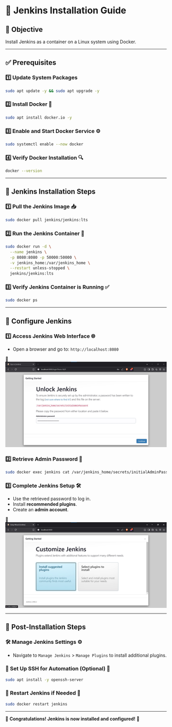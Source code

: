 # 🚀 Jenkins Installation Guide

## 🎯 Objective
Install Jenkins as a container on a Linux system using Docker.

---

## ✅ Prerequisites

### 1️⃣ Update System Packages
```bash
sudo apt update -y && sudo apt upgrade -y
```

### 2️⃣ Install Docker 🐳
```bash
sudo apt install docker.io -y
```

### 3️⃣ Enable and Start Docker Service ⚙️
```bash
sudo systemctl enable --now docker
```

### 4️⃣ Verify Docker Installation 🔍
```bash
docker --version
```

---

## 🔧 Jenkins Installation Steps

### 1️⃣ Pull the Jenkins Image 📥
```bash
sudo docker pull jenkins/jenkins:lts
```

### 2️⃣ Run the Jenkins Container 🏃
```bash
sudo docker run -d \
  --name jenkins \
  -p 8080:8080 -p 50000:50000 \
  -v jenkins_home:/var/jenkins_home \
  --restart unless-stopped \
  jenkins/jenkins:lts
```

### 3️⃣ Verify Jenkins Container is Running ✅
```bash
sudo docker ps
```

---

## 🔑 Configure Jenkins

### 1️⃣ Access Jenkins Web Interface 🌐
- Open a browser and go to: `http://localhost:8080`

📌 ![Image](./images/Unlock_Jenkins.jpg)

### 2️⃣ Retrieve Admin Password 🔐
```bash
sudo docker exec jenkins cat /var/jenkins_home/secrets/initialAdminPassword
```

### 3️⃣ Complete Jenkins Setup 🛠️
- Use the retrieved password to log in.
- Install **recommended plugins**.
- Create an **admin account**.

📌 ![Image](./images/Customize_Jenkins.jpg)

---

## 🔄 Post-Installation Steps

### 🛠 Manage Jenkins Settings ⚙️
- Navigate to `Manage Jenkins` > `Manage Plugins` to install additional plugins.

### 🔑 Set Up SSH for Automation (Optional) 🔄
```bash
sudo apt install -y openssh-server
```

### 🔄 Restart Jenkins if Needed 🔄
```bash
sudo docker restart jenkins
```

---

🎉 **Congratulations! Jenkins is now installed and configured!** 🚀

